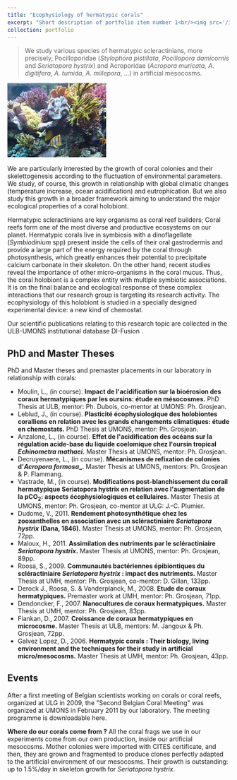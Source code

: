```yaml
---
title: "Ecophysiology of hermatypic corals"
excerpt: "Short description of portfolio item number 1<br/><img src='/images/Mesocosme.jpg'>"
collection: portfolio
---
```


> We study various species of hermatypic scleractinians, more precisely, Pocilloporidae (*Stylophora pistillata*, *Pocillopora damicornis* and *Seriatopora hystrix*) and Acroporidae (*Acropora muricata*, *A. digitifera*, *A. tumida*, *A. millepora*, ...) in artificial mesocosms.

<img src='/images/Mesocosme.jpg'>

We are particularly interested by the growth of coral colonies and their skelettogenesis according to the fluctuation of environmental parameters. We study, of course, this growth in relationship with global climatic changes (temperature increase, ocean acidification) and eutrophication. But we also study this growth in a broader framework aiming to understand the major ecological properties of a coral holobiont.

Hermatypic scleractinians are key organisms as coral reef builders; Coral reefs form one of the most diverse and productive ecosystems on our planet. Hermatypic corals live in symbiosis with a dinoflagellate (*Symbiodinium* spp) present inside the cells of their oral gastrodermis and provide a large part of the energy required by the coral through photosynthesis, which greatly enhances their potential to precipitate calcium carbonate in their skeleton. On the other hand, recent studies reveal the importance of other micro-organisms in the coral mucus. Thus, the coral holobiont is a complex entity with multiple symbiotic associations. It is on the final balance and ecological response of these complex interactions that our research group is targeting its research activity. The ecophysiology of this holobiont is studied in a specially designed experimental device: a new kind of chemostat.

Our scientific publications relating to this research topic are collected in the ULB-UMONS institutional database DI-Fusion .

## PhD and Master Theses

PhD and Master theses and premaster placements in our laboratory in relationship with corals:

- Moulin, L., (in course). **Impact de l'acidification sur la bioérosion des coraux hermatypiques par les oursins: étude en mésocosmes.** PhD Thesis at ULB, mentor: Ph. Dubois, co-mentor at UMONS: Ph. Grosjean.
- Leblud, J., (in course). **Plasticité écophysiologique des holobiontes coralliens en relation avec les grands changements climatiques: étude en chemostats.** PhD Thesis at UMONS, mentor: Ph. Grosjean.
- Anzalone, L., (in course). **Effet de l'acidification des océans sur la régulation acide-base du liquide coelomique chez l'oursin tropical _Echinometra mathaei_.** Master Thesis at UMONS, mentor: Ph. Grosjean.
- Decruyenaere, L., (in course). **Mécanismes de refixation de colonies d'_Acropora formosa__.** Master Thesis at UMONS, mentors: Ph. Grosjean & P. Flammang.
- Vastrade, M., (in course). **Modifications post-blanchissement du corail hermatypique Seriatopora hystrix en relation avec l'augmentation de la pCO<sub>2</sub>: aspects écophysiologiques et cellulaires.** Master Thesis at UMONS, mentor: Ph. Grosjean, co-mentor at ULG: J.-C. Plumier.
- Dudome, V., 2011. **Rendement photosynthétique chez les zooxanthelles en association avec un scléractiniaire _Seriatopora hystrix_ (Dana, 1846).** Master Thesis at UMONS, mentor: Ph. Grosjean, 72pp.
- Maloux, H., 2011. **Assimilation des nutriments par le scléractiniaire _Seriatopora hystrix_.** Master Thesis at UMONS, mentor: Ph. Grosjean, 89pp.
- Roosa, S., 2009. **Communautés bactériennes épibiontiques du scléractiniaire _Seriatopora hystrix_ : impact des nutriments.** Master Thesis at UMH, mentor: Ph. Grosjean, co-mentor: D. Gillan, 133pp.
- Derock J., Roosa, S. & Vanderplanck, M., 2008. **Etude de coraux hermatypiques.** Premaster work at UMH, mentor: Ph. Grosjean, 71pp.
- Dendoncker, F., 2007. **Nanocultures de coraux hermatypiques.** Master Thesis at UMH, mentor: Ph. Grosjean, 83pp.
- Fiankan, D., 2007. **Croissance de coraux hermatypiques en microcosme.** Master Thesis at ULB, mentors: M. Jangoux & Ph. Grosjean, 72pp.
- Galvez Lopez, D., 2006. **Hermatypic corals : Their biology, living environment and the techniques for their study in artificial micro/mesocosms.** Master Thesis at UMH, mentor: Ph. Grosjean, 43pp.
 

## Events

After a first meeting of Belgian scientists working on corals or coral reefs, organized at ULG in 2009, the "Second Belgian Coral Meeting" was organized at UMONS in February 2011 by our laboratory. The meeting programme is downloadable here.

**Where do our corals come from ?** All the coral frags we use in our experiments come from our own production, inside our artificial mesocosms. Mother colonies were imported with CITES certificate, and then, they are grown and fragmented to produce clones perfectly adapted to the artificial environment of our mesocosms. Their growth is outstanding: up to 1.5%/day in skeleton growth for *Seriatopora hystrix*.
